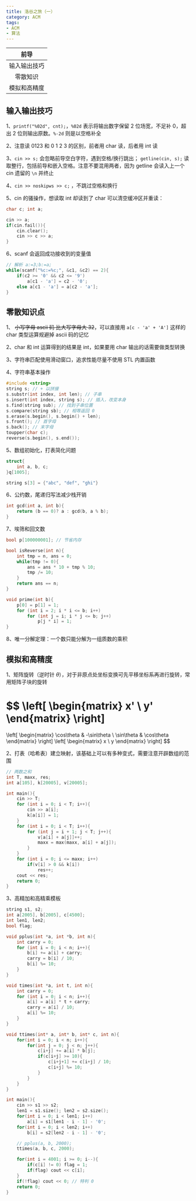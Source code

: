 ```yaml
---
title: 洛谷之旅（一）
category: ACM
tags:
- ACM
- 算法
---
```


|前导
|:-:
|输入输出技巧
|零散知识
|模拟和高精度

## 输入输出技巧
1、`printf("%02d", cnt);`，`%02d` 表示将输出数字保留 2 位场宽，不足补 0，超出 2 位则输出原数。`%-2d` 则是以空格补全

2、注意读 0123 和 0 1 2 3 的区别，前者用 char 读，后者用 int 读

3、`cin >> s;` 会忽略前导空白字符，遇到空格/换行跳出； `getline(cin, s);` 读取整行，包括前导和嵌入空格。注意不要混用两者，因为 getline 会读入上一个 cin 遗留的 `\n` 并终止

4、`cin >> noskipws >> c;` ，不跳过空格和换行

5、cin 的骚操作，想读取 int 却读到了 char 可以清空缓冲区并重读：
```c++
char c; int a;

cin >> a;
if(cin.fail()){
    cin.clear();
    cin >> c >> a;
} 
```

6、scanf 会返回成功接收到的变量值
```c++
// 解析 a:=3;b:=a;
while(scanf("%c:=%c;", &c1, &c2) == 2){
    if(c2 >= '0' && c2 <= '9')
        a[c1 - 'a'] = c2 - '0';
    else a[c1 - 'a'] = a[c2 - 'a'];
}
```

## 零散知识点
1、 ~~小写字母 ascii 码 比大写字母大 32~~，可以直接用 `a[c - 'a' + 'A']` 这样的 char 类型运算规避掉 ascii 码的记忆

2、char 和 int 运算得到的结果是 int，如果要用 char 输出的话需要做类型转换

3、字符串匹配使用滑动窗口，追求性能尽量不使用 STL 内置函数

4、字符串基本操作
```c++
#include <string> 
string s; // + 以拼接
s.substr(int index, int len); // 子串
s.insert(int index, string s); // 插入，改变本身
s.find(string sub); // 找到子串位置
s.compare(string sb); // 相等返回 0
s.erase(s.begin(), s.begin() + len);
s.front(); // 首字母
s.back(); // 末字母
toupper(char c);
reverse(s.begin(), s.end());
```

5、数组初始化，打表简化问题
```c++
struct{
    int a, b, c;
}q[1005];

string s[3] = {"abc", "def", "ghi"}
```

6、公约数，尾递归写法减少栈开销
```c++
int gcd(int a, int b){
	return (b == 0)? a : gcd(b, a % b);
}
```

7、埃筛和回文数
```c++
bool p[100000001]; // 节省内存

bool isReverse(int n){
    int tmp = n, ans = 0;
    while(tmp != 0){
        ans = ans * 10 + tmp % 10;
        tmp /= 10;
    }
    return ans == n;
}

void prime(int b){
    p[0] = p[1] = 1;
    for (int i = 2; i * i <= b; i++)
        for (int j = i; i * j <= b; j++)
            p[j * i] = 1;
}
```

8、唯一分解定理：一个数只能分解为一组质数的乘积

## 模拟和高精度
1、矩阵旋转（逆时针 $\theta$），对于非原点处坐标变换可先平移坐标系再进行旋转，常用矩阵子块的旋转

$$
\left[
 \begin{matrix}
   x' \\
   y'
  \end{matrix} 
\right]
=
\left[
 \begin{matrix}
   \cos\theta & -\sin\theta \\
   \sin\theta & \cos\theta
  \end{matrix} 
\right]
\left[
 \begin{matrix}
   x \\
   y
  \end{matrix} 
\right]
$$

2、打表（哈希表）建立映射，该基础上可以有多种变式，需要注意开辟数组的范围
```c++
// 两数之和
int T, maxx, res;
int a[105], k[20005], v[20005];

int main(){
    cin >> T;
    for (int i = 0; i < T; i++){
        cin >> a[i];
        k[a[i]] = 1;
    }
    for (int i = 0; i < T; i++){
        for (int j = i + 1; j < T; j++){
            v[a[i] + a[j]]++;
            maxx = max(maxx, a[i] + a[j]);
        }
    }
    for (int i = 0; i <= maxx; i++)
        if(v[i] > 0 && k[i])
            res++;
    cout << res;
    return 0;
}
```

3、高精加和高精乘模板
```c++
string s1, s2;
int a[2005], b[2005], c[4500];
int len1, len2;
bool flag;

void pplus(int *a, int *b, int n){
    int carry = 0;
    for (int i = 0; i < n; i++){
        b[i] += a[i] + carry;
        carry = b[i] / 10;
        b[i] %= 10; 
    }
}

void times(int *a, int t, int n){
    int carry = 0;
    for (int i = 0; i < n; i++){
        a[i] = a[i] * t + carry;
        carry = a[i] / 10;
        a[i] %= 10;
    }
}

void ttimes(int* a, int* b, int* c, int n){
    for(int i = 0; i < n; i++){
        for(int j = 0; j < n; j++){
            c[i+j] += a[i] * b[j];
            if(c[i+j] >= 10){
                c[i+j+1] += c[i+j] / 10;
                c[i+j] %= 10;
            }
        }
    }
}

int main(){
    cin >> s1 >> s2;
    len1 = s1.size(); len2 = s2.size();
    for(int i = 0; i < len1; i++)
        a[i] = s1[len1 - i - 1] - '0';
    for(int i = 0; i < len2; i++)
        b[i] = s2[len2 - i - 1] - '0';

    // pplus(a, b, 2000);
    ttimes(a, b, c, 2000);

    for(int i = 4001; i >= 0; i--){
        if(c[i] != 0) flag = 1;
        if(flag) cout << c[i];
    }
    if(!flag) cout << 0; // 特判 0
    return 0;
}
```